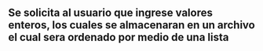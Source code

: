 ## Se solicita al usuario que ingrese valores enteros, los cuales se almacenaran en un archivo el cual sera ordenado por medio de una lista
